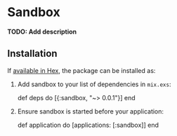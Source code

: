 # Sandbox

**TODO: Add description**

## Installation

If [available in Hex](https://hex.pm/docs/publish), the package can be installed as:

  1. Add sandbox to your list of dependencies in `mix.exs`:

        def deps do
          [{:sandbox, "~> 0.0.1"}]
        end

  2. Ensure sandbox is started before your application:

        def application do
          [applications: [:sandbox]]
        end
